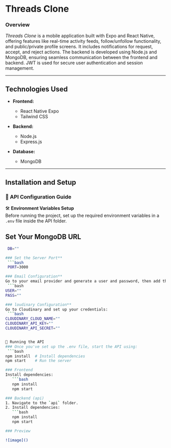 # Threads Clone

### Overview
*Threads Clone* is a mobile application built with Expo and React Native, offering features like real-time activity feeds, follow/unfollow functionality, and public/private profile screens. It includes notifications for request, accept, and reject actions. The backend is developed using Node.js and MongoDB, ensuring seamless communication between the frontend and backend. JWT is used for secure user authentication and session management.

---

## Technologies Used  

- **Frontend:**  
  - React Native Expo  
  - Tailwind CSS

- **Backend:**  
  - Node.js  
  - Express.js  

- **Database:**  
  - MongoDB  

---

## Installation and Setup

### 📌 API Configuration Guide

🛠 **Environment Variables Setup**  
Before running the project, set up the required environment variables in a `.env` file inside the API folder.

## Set Your MongoDB URL
```bash
 DB=""

### Set the Server Port**
 ```bash
 PORT=3000

### Email Configuration**
Go to your email provider and generate a user and password, then add them:
 ```bash
USER=""
PASS=""

### loudinary Configuration**
Go to Cloudinary and set up your credentials:
 ```bash
CLOUDINARY_CLOUD_NAME=""
CLOUDINARY_API_KEY=""
CLOUDINARY_API_SECRET=""


🚀 Running the API
### Once you've set up the .env file, start the API using:
 ```bash
npm install  # Install dependencies
npm start    # Run the server

### Frontend  
Install dependencies:  
   ```bash
   npm install
   npm start

### Backend (api) 
1. Navigate to the `api` folder.  
2. Install dependencies:  
   ```bash
   npm install
   npm start

### Preview

![image]()
